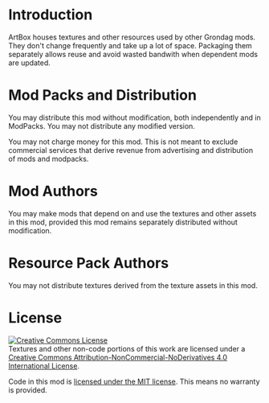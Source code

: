 # Introduction
ArtBox houses textures and other resources used by other Grondag mods.  They don't change frequently and take up a lot of space. Packaging them separately allows reuse and avoid wasted bandwith when dependent mods are updated.

# Mod Packs and Distribution
You may distribute this mod without modification, both independently and in ModPacks. You may not distribute any modified version. 

You may not charge money for this mod.  This is not meant to exclude commercial services that derive revenue from advertising and distribution of mods and modpacks.


# Mod Authors
You may make mods that depend on and use the textures and other assets in this mod, provided this mod remains separately distributed without modification.

# Resource Pack Authors
You may not distribute textures derived from the texture assets in this mod.

# License
<a rel="license" href="http://creativecommons.org/licenses/by-nc-nd/4.0/"><img alt="Creative Commons License" style="border-width:0" src="https://i.creativecommons.org/l/by-nc-nd/4.0/88x31.png" /></a><br />Textures and other non-code portions of this work are licensed under a <a rel="license" href="http://creativecommons.org/licenses/by-nc-nd/4.0/">Creative Commons Attribution-NonCommercial-NoDerivatives 4.0 International License</a>.

Code in this mod is [licensed under the MIT license](https://github.com/grondag/Hard-Science/blob/master/LICENSE). This means no warranty is provided.
